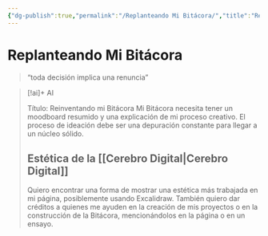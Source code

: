 ```yaml
---
{"dg-publish":true,"permalink":"/Replanteando Mi Bitácora/","title":"Replanteando mi Bitácora","tags":["Pensamiento,"],"noteIcon":"","created":"2023-04-27T08:49:17.599-05:00","updated":"2023-08-23T00:55:03.105-05:00"}
---
```



# Replanteando Mi Bitácora

> “toda decisión implica una renuncia” 

> [!ai]+ AI
>
> Título: Reinventando mi Bitácora
> Mi Bitácora necesita tener un moodboard resumido y una explicación de mi proceso creativo. El proceso de ideación debe ser una depuración constante para llegar a un núcleo sólido.
> ## Estética de la [[Cerebro Digital\|Cerebro Digital]]
> Quiero encontrar una forma de mostrar una estética más trabajada en mi página, posiblemente usando Excalidraw. También quiero dar créditos a quienes me ayuden en la creación de mis proyectos o en la construcción de la Bitácora, mencionándolos en la página o en un ensayo.


